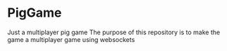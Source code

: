 # PigGame
Just a multiplayer pig game
The purpose of this repository is to make the game a multiplayer game using websockets
